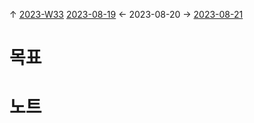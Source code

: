 
↑ [2023-W33](2023-W33.md)
[2023-08-19](2023-08-19.md) ← 2023-08-20 → [2023-08-21](2023-08-21.md)


# 목표



# 노트




